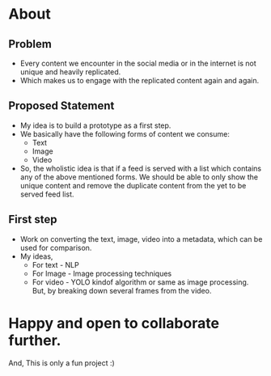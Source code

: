# About

## Problem

* Every content we encounter in the social media or in the internet is not unique and heavily replicated. 
* Which makes us to engage with the replicated content again and again.

## Proposed Statement

* My idea is to build a prototype as a first step.
* We basically have the following forms of content we consume:
  * Text
  * Image
  * Video
* So, the wholistic idea is that if a feed is served with a list which contains any of the above mentioned forms. We should be able to only show the unique content and remove the duplicate content from the yet to be served feed list.


## First step

* Work on converting the text, image, video into a metadata, which can be used for comparison.
* My ideas,
   * For text - NLP
   * For Image - Image processing techniques
   * For video - YOLO kindof algorithm or same as image processing. But, by breaking down several frames from the video.
 


# Happy and open to collaborate further.

And, This is only a fun project :)

